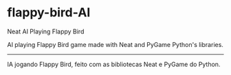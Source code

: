 # flappy-bird-AI
Neat AI Playing Flappy Bird

AI playing Flappy Bird game made with Neat and PyGame Python's libraries.

--------------------------------------------------------------------------

IA jogando Flappy Bird, feito com as bibliotecas Neat e PyGame do Python.
